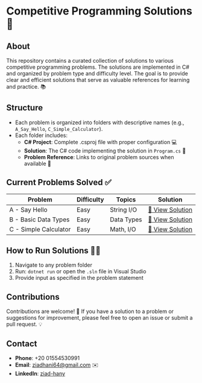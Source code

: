 # Competitive Programming Solutions 🤖

## About

This repository contains a curated collection of solutions to various competitive programming problems. The solutions are implemented in C# and organized by problem type and difficulty level. The goal is to provide clear and efficient solutions that serve as valuable references for learning and practice. 📚

## Structure

- Each problem is organized into folders with descriptive names (e.g., `A_Say_Hello`, `C_Simple_Calculator`).
- Each folder includes:
  - **C# Project**: Complete .csproj file with proper configuration 💻
  - **Solution**: The C# code implementing the solution in `Program.cs` 🎯
  - **Problem Reference**: Links to original problem sources when available 🔗

## Current Problems Solved ✅

| Problem | Difficulty | Topics | Solution |
|---------|------------|--------|----------|
| A - Say Hello | Easy | String I/O | [📁 View Solution](./A_Say%20Hello/) |
| B - Basic Data Types | Easy | Data Types | [📁 View Solution](./B%20_Basic%20Data%20Types/) |
| C - Simple Calculator | Easy | Math, I/O | [📁 View Solution](./C_Simple%20Calculator/) |

## How to Run Solutions 🏃‍♂️

1. Navigate to any problem folder
2. Run: `dotnet run` or open the `.sln` file in Visual Studio
3. Provide input as specified in the problem statement

## Contributions

Contributions are welcome! 🙌 If you have a solution to a problem or suggestions for improvement, please feel free to open an issue or submit a pull request. 💡

## Contact

- **Phone**: +20 01554530991
- **Email**: [ziadhani64@gmail.com](mailto:ziadhani64@gmail.com) ✉️
- **LinkedIn**: [ziad-hany](https://www.linkedin.com/in/ziad-hani)
